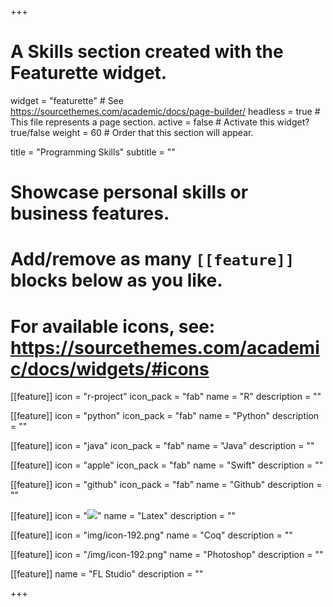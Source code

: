 +++
# A Skills section created with the Featurette widget.
widget = "featurette"  # See https://sourcethemes.com/academic/docs/page-builder/
headless = true  # This file represents a page section.
active = false  # Activate this widget? true/false
weight = 60  # Order that this section will appear.

title = "Programming Skills"
subtitle = ""

# Showcase personal skills or business features.
# 
# Add/remove as many `[[feature]]` blocks below as you like.
# 
# For available icons, see: https://sourcethemes.com/academic/docs/widgets/#icons

[[feature]]
  icon = "r-project"
  icon_pack = "fab"
  name = "R"
  description = ""
  
[[feature]]
  icon = "python"
  icon_pack = "fab"
  name = "Python"
  description = ""  
  
[[feature]]
  icon = "java"
  icon_pack = "fab"
  name = "Java"
  description = ""
  
[[feature]]
  icon = "apple"
  icon_pack = "fab"
  name = "Swift"
  description = ""
  
[[feature]]
  icon = "github"
  icon_pack = "fab"
  name = "Github"
  description = ""
  
[[feature]]
  icon = "![](img/icon-192.png)"
  name = "Latex"
  description = ""
  
[[feature]]
  icon = "img/icon-192.png"
  name = "Coq"
  description = ""
  
[[feature]]
  icon = "/img/icon-192.png"
  name = "Photoshop"
  description = ""
  
[[feature]]
  name = "FL Studio"
  description = ""

+++
